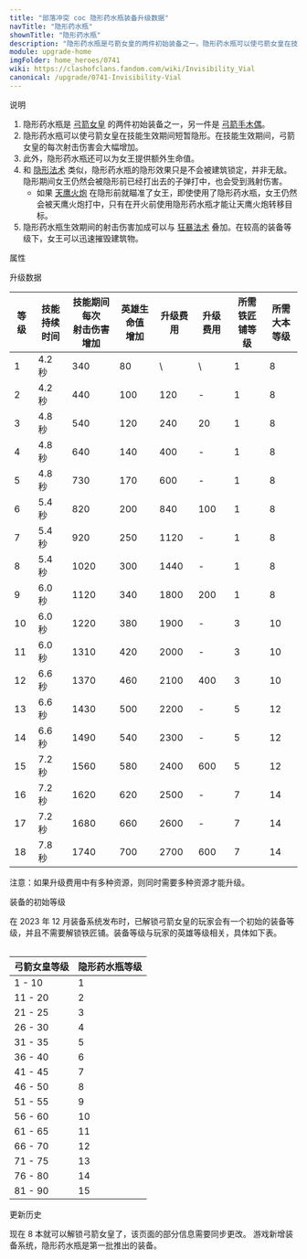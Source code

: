 ```yaml
---
title: "部落冲突 coc 隐形药水瓶装备升级数据"
navTitle: "隐形药水瓶"
shownTitle: "隐形药水瓶"
description: "隐形药水瓶是弓箭女皇的两件初始装备之一。隐形药水瓶可以使弓箭女皇在技能生效期间短暂隐形。在技能生效期间，弓箭女皇的每次射击伤害会大幅增加。此外，隐形药水瓶还可以为女王提供额外生命值。"
module: upgrade-home
imgFolder: home_heroes/0741
wiki: https://clashofclans.fandom.com/wiki/Invisibility_Vial
canonical: /upgrade/0741-Invisibility-Vial
---
```


<UnitInfo :folder="$frontmatter.imgFolder" imgSrc="Invisibility_Vial_info.png" :imgAlt="$frontmatter.navTitle" />

<SmallTitle>说明</SmallTitle>

1. 隐形药水瓶是 [弓箭女皇](/upgrade/0201-Archer-Queen) 的两件初始装备之一，另一件是 [弓箭手木偶](/upgrade/0740-Archer-Puppet)。
2. 隐形药水瓶可以使弓箭女皇在技能生效期间短暂隐形。在技能生效期间，弓箭女皇的每次射击伤害会大幅增加。
3. 此外，隐形药水瓶还可以为女王提供额外生命值。
4. 和 [隐形法术](/upgrade/0106-Invisibility-Spell) 类似，隐形药水瓶的隐形效果只是不会被建筑锁定，并非无敌。隐形期间女王仍然会被隐形前已经打出去的子弹打中，也会受到溅射伤害。
   - 如果 [天鹰火炮](/upgrade/030b-Eagle-Artillery) 在隐形前就瞄准了女王，即使使用了隐形药水瓶，女王仍然会被天鹰火炮打中，只有在开火前使用隐形药水瓶才能让天鹰火炮转移目标。
5. 隐形药水瓶生效期间的射击伤害加成可以与 [狂暴法术](/upgrade/0102-Rage-Spell) 叠加。在较高的装备等级下，女王可以迅速摧毁建筑物。

<SmallTitle>属性</SmallTitle>

<UnitProperties>
    <UnitProperty pKey="技能类型" pValue="主动技能" />
    <UnitProperty pKey="装备稀有度" pValue="普通" />
    <UnitProperty pKey="解锁要求" pValue="有女王即可" />
</UnitProperties>

<SmallTitle>升级数据</SmallTitle>

<script setup>
const tableExtraInfo = [
    {
        "column": 4,
        "type": "cost",
        "icon": "Shiny_Ore",
        "noGoldPass": true
    },
    {
        "column": 5,
        "type": "cost",
        "icon": "Glowy_Ore",
        "noGoldPass": true
    }
];
</script>

<UnitTable :tableExtraInfo="tableExtraInfo">

| 等级 |技能<br>持续时间|技能期间每次<br>射击伤害增加|英雄生命值<br>增加|升级费用|升级费用|所需<br>铁匠铺等级|所需<br>大本等级|
| ---- |      ---      |           ----           |       ---      |   ---  |  ---  |       ---      |       ---      |
|   1  |     4.2 秒    |            340           |        80      |    \   |   \   |        1       |        8       |
|   2  |     4.2 秒    |            440           |       100      |   120  |   -   |        1       |        8       |
|   3  |     4.8 秒    |            540           |       120      |   240  |   20  |        1       |        8       |
|   4  |     4.8 秒    |            640           |       140      |   400  |   -   |        1       |        8       |
|   5  |     4.8 秒    |            730           |       170      |   600  |   -   |        1       |        8       |
|   6  |     5.4 秒    |            820           |       200      |   840  |  100  |        1       |        8       |
|   7  |     5.4 秒    |            920           |       250      |  1120  |   -   |        1       |        8       |
|   8  |     5.4 秒    |           1020           |       300      |  1440  |   -   |        1       |        8       |
|   9  |     6.0 秒    |           1120           |       340      |  1800  |  200  |        1       |        8       |
|  10  |     6.0 秒    |           1220           |       380      |  1900  |   -   |        3       |       10       |
|  11  |     6.0 秒    |           1310           |       420      |  2000  |   -   |        3       |       10       |
|  12  |     6.6 秒    |           1370           |       460      |  2100  |  400  |        3       |       10       |
|  13  |     6.6 秒    |           1430           |       500      |  2200  |   -   |        5       |       12       |
|  14  |     6.6 秒    |           1490           |       540      |  2300  |   -   |        5       |       12       |
|  15  |     7.2 秒    |           1560           |       580      |  2400  |  600  |        5       |       12       |
|  16  |     7.2 秒    |           1620           |       620      |  2500  |   -   |        7       |       14       |
|  17  |     7.2 秒    |           1680           |       660      |  2600  |   -   |        7       |       14       |
|  18  |     7.8 秒    |           1740           |       700      |  2700  |  600  |        7       |       14       |
</UnitTable>

注意：如果升级费用中有多种资源，则同时需要多种资源才能升级。

<SmallTitle>装备的初始等级</SmallTitle>

在 2023 年 12 月装备系统发布时，已解锁弓箭女皇的玩家会有一个初始的装备等级，并且不需要解锁铁匠铺。装备等级与玩家的英雄等级相关，具体如下表。

<Table maxWidth="25rem">

| 弓箭女皇等级 | 隐形药水瓶等级 |
|     ---     |      ---     |
|    1 - 10   |       1      |
|   11 - 20   |       2      |
|   21 - 25   |       3      |
|   26 - 30   |       4      |
|   31 - 35   |       5      |
|   36 - 40   |       6      |
|   41 - 45   |       7      |
|   46 - 50   |       8      |
|   51 - 55   |       9      |
|   56 - 60   |      10      |
|   61 - 65   |      11      |
|   66 - 70   |      12      |
|   71 - 75   |      13      |
|   76 - 80   |      14      |
|   81 - 90   |      15      |
</Table>

<SmallTitle>更新历史</SmallTitle>

<Timeline>
    <TimelineItem date="2024/11/25">
        <TimelineRow>现在 8 本就可以解锁弓箭女皇了，该页面的部分信息需要同步更改。</TimelineRow>
    </TimelineItem>
    <TimelineItem date="2023/12/12">
        <TimelineRow>游戏新增装备系统，隐形药水瓶是第一批推出的装备。</TimelineRow>
    </TimelineItem>
    <TimelineItem :historyBottom="true" />
</Timeline>